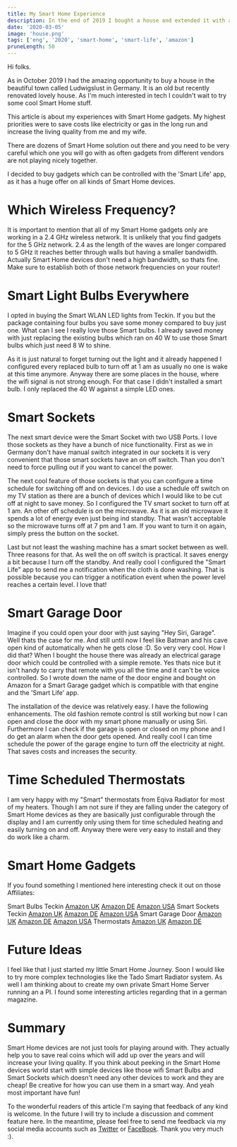 ```yaml
---
title: My Smart Home Experience
description: In the end of 2019 I bought a house and extended it with a lot cool and cost saving smart home devices/
date: '2020-03-05'
image: 'house.png'
tags: ['eng', '2020', 'smart-home', 'smart-life', 'amazon']
pruneLength: 50
---
```


Hi folks.

As in October 2019 I had the amazing opportunity to buy a house in the beautiful town called Ludwigslust in Germany. It is an old but recently renovated lovely house. As I'm much interested in tech I couldn't wait to try some cool Smart Home stuff.

This article is about my experiences with Smart Home gadgets. My highest priorities were to save costs like electricity or gas in the long run and increase the living quality from me and my wife.

There are dozens of Smart Home solution out there and you need to be very careful which one you will go with as often gadgets from different vendors are not playing nicely together.

I decided to buy gadgets which can be controlled with the 'Smart Life' app, as it has a huge offer on all kinds of Smart Home devices.

# Which Wireless Frequency?

It is important to mention that all of my Smart Home gadgets only are working in a 2.4 GHz wireless network. It is unlikely that you find gadgets for the 5 GHz network. 2.4 as the length of the waves are longer compared to 5 GHz it reaches better through walls but having a smaller bandwidth. Actually Smart Home devices don't need a high bandwidth, so thats fine. Make sure to establish both of those network frequencies on your router!

# Smart Light Bulbs Everywhere

I opted in buying the Smart WLAN LED lights from Teckin. If you but the package containing four bulbs you save some money compared to buy just one. What can I see I really love those Smart bulbs. I already saved money with just replacing the existing bulbs which ran on 40 W to use those Smart bulbs which just need 8 W to shine.

As it is just natural to forget turning out the light and it already happened I configured every replaced bulb to turn off at 1 am as usually no one is wake at this time anymore. Anyway there are some places in the house, where the wifi signal is not strong enough. For that case I didn't installed a smart bulb. I only replaced the 40 W against a simple LED ones.

# Smart Sockets

The next smart device were the Smart Socket with two USB Ports. I love those sockets as they have a bunch of nice functionality. First as we in Germany don't have manual switch integrated in our sockets it is very convenient that those smart sockets have an on off switch. Than you don't need to force pulling out if you want to cancel the power.

The next cool feature of those sockets is that you can configure a time schedule for switching off and on devices. I do use a schedule off switch on my TV station as there are a bunch of devices which I would like to be cut off at night to save money. So I configured the TV smart socket to turn off at 1 am. An other off schedule is on the microwave. As it is an old microwave it spends a lot of energy even just being ind standby. That wasn't acceptable so the microwave turns off at 7 pm and 1 am. If you want to turn it on again, simply press the button on the socket.

Last but not least the washing machine has a smart socket between as well. Three reasons for that. As well the on off switch is practical. It saves energy a bit because I turn off the standby. And really cool I configured the "Smart Life" app to send me a notification when the cloth is done washing. That is possible because you can trigger a notification event when the power level reaches a certain level. I love that!

# Smart Garage Door

Imagine if you could open your door with just saying "Hey Siri, Garage". Well thats the case for me. And still until now I feel like Batman and his cave open kind of automatically when he gets close :D. So very very cool. How I did that? When I bought the house there was already an electrical garage door which could be controlled with a simple remote. Yes thats nice but it isn't handy to carry that remote with you all the time and it can't be voice controlled. So I wrote down the name of the door engine and bought on Amazon for a Smart Garage gadget which is compatible with that engine and the 'Smart Life' app.

The installation of the device was relatively easy. I have the following enhancements. The old fashion remote control is still working but now I can open and close the door with my smart phone manually or using Siri. Furthermore I can check if the garage is open or closed on my phone and I do get an alarm when the door gets opened. And really cool I can time schedule the power of the garage engine to turn off the electricity at night. That saves costs and increases the security.

# Time Scheduled Thermostats

I am very happy with my "Smart" thermostats from Eqiva Radiator for most of my heaters. Though I am not sure if they are falling under the category of Smart Home devices as they are basically just configurable through the display and I am currently only using them for time scheduled heating and easily turning on and off. Anyway there were very easy to install and they do work like a charm.

# Smart Home Gadgets

If you found something I mentioned here interesting check it out on those Affiliates:

Smart Bulbs Teckin [Amazon UK](https://amzn.to/2xcvwFp) [Amazon DE](https://amzn.to/2xe1CAJ) [Amazon USA](https://amzn.to/3ax4pmR)
Smart Sockets Teckin [Amazon UK](https://amzn.to/2xbZKZ5) [Amazon DE](https://amzn.to/3amBOAq) [Amazon USA](https://amzn.to/3cy1wnF)
Smart Garage Door [Amazon UK](https://amzn.to/2PMt2DQ) [Amazon DE](https://amzn.to/2IiKzQ3) [Amazon USA](https://amzn.to/2x5NtoU)
Thermostats [Amazon UK](https://amzn.to/2Tn3hwb) [Amazon DE](https://amzn.to/38lbyF5)

# Future Ideas

I feel like that I just started my little Smart Home Journey. Soon I would like to try more complex technologies like the Tado Smart Radiator system. As well I am thinking about to create my own private Smart Home Server running an a PI. I found some interesting articles regarding that in a german magazine.

# Summary

Smart Home devices are not just tools for playing around with. They actually help you to save real coins which will add up over the years and will increase your living quality. If you think about peeking in the Smart Home devices world start with simple devices like those wifi Smart Bulbs and Smart Sockets which doesn't need any other devices to work and they are cheap! Be creative for how you can use them in a smart way. And yeah most important have fun!

To the wonderful readers of this article I'm saying that feedback of any kind is welcome. In the future I will try to include a discussion and comment feature here. In the meantime, please feel free to send me feedback via my social media accounts such as [Twitter](https://twitter.com/MartinMueller_) or [FaceBook](https://www.facebook.com/martin.muller.10485). Thank you very much :).
